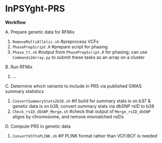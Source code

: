 # InPSYght-PRS

**Workflow**

A. Prepare genetic data for RFMix
1. `RemoveMultiAllelic.sh` #preprocess VCFs
2. `PhasePrepScript.R` #prepare script for phasing
3. `Phase_tt.sh` #output from `PhasePrepScript.R` for phasing; can use `Commands2Array.py` to submit these tasks as an array on a cluster

B. Run RFMix
1. ...

C. Determine which variants to include in PRS via published GWAS summary statistics
1. `ConvertSummaryStats2b38.sh` #if build for summary stats is on b37 & genetic data is on b38, convert summary stats via dbSNP rsID to b38
2. `Check_rsID_dbSNP_Merge.sh` #check that output of `Merge_rsID_dbSNP` aligns by chromosome, and remove mismatched rsIDs

D. Compute PRS in genetic data
1. `ConvertVCFtoPLINK.sh` #if PLINK format rather than VCF/BCF is needed
